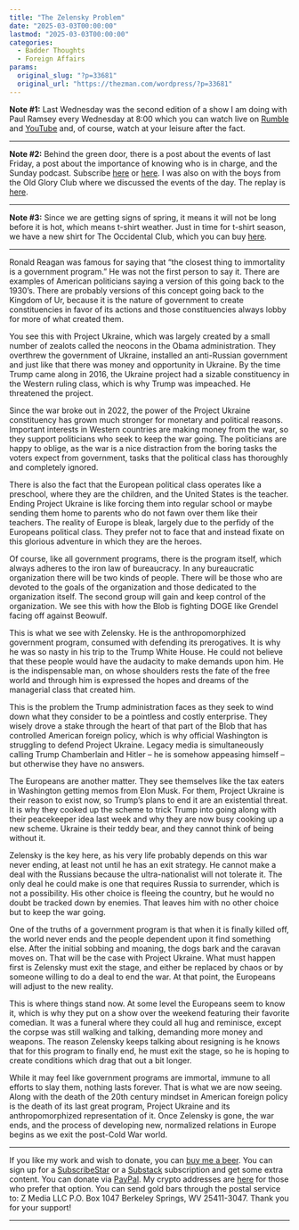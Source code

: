 ```yaml
---
title: "The Zelensky Problem"
date: "2025-03-03T00:00:00"
lastmod: "2025-03-03T00:00:00"
categories:
  - Badder Thoughts
  - Foreign Affairs
params:
  original_slug: "?p=33681"
  original_url: "https://thezman.com/wordpress/?p=33681"
---
```


**Note \#1:** Last Wednesday was the second edition of a show I am doing
with Paul Ramsey every Wednesday at 8:00 which you can watch live on <a
href="https://rumble.com/v6pnuj6-wednesday-wrap-up-february-26-2025.html"
rel="noopener" target="_blank">Rumble</a> and
<a href="https://www.youtube.com/@ramzpaul/videos" rel="noopener"
target="_blank">YouTube</a> and, of course, watch at your leisure after
the fact.

------------------------------------------------------------------------

**Note \#2:** Behind the green door, there is a post about the events of
last Friday, a post about the importance of knowing who is in charge,
and the Sunday podcast. Subscribe
<a href="https://www.subscribestar.com/the-z-blog" rel="noopener"
target="_blank">here</a> or
<a href="https://thedissident.substack.com/" rel="noopener"
target="_blank">here</a>. I was also on with the boys from the Old Glory
Club where we discussed the events of the day. The replay is
<a href="https://www.youtube.com/live/0-arub79ApI?si=uegUy_G1788d-ziH"
rel="noopener" target="_blank">here</a>.

------------------------------------------------------------------------

**Note \#3:** Since we are getting signs of spring, it means it will not
be long before it is hot, which means t-shirt weather. Just in time for
t-shirt season, we have a new shirt for The Occidental Club, which you
can buy <a href="https://theoccidentalclub.com/" rel="noopener"
target="_blank">here</a>.

------------------------------------------------------------------------

Ronald Reagan was famous for saying that “the closest thing to
immortality is a government program.” He was not the first person to say
it. There are examples of American politicians saying a version of this
going back to the 1930’s. There are probably versions of this concept
going back to the Kingdom of Ur, because it is the nature of government
to create constituencies in favor of its actions and those
constituencies always lobby for more of what created them.

You see this with Project Ukraine, which was largely created by a small
number of zealots called the neocons in the Obama administration. They
overthrew the government of Ukraine, installed an anti-Russian
government and just like that there was money and opportunity in
Ukraine. By the time Trump came along in 2016, the Ukraine project had a
sizable constituency in the Western ruling class, which is why Trump was
impeached. He threatened the project.

Since the war broke out in 2022, the power of the Project Ukraine
constituency has grown much stronger for monetary and political reasons.
Important interests in Western countries are making money from the war,
so they support politicians who seek to keep the war going. The
politicians are happy to oblige, as the war is a nice distraction from
the boring tasks the voters expect from government, tasks that the
political class has thoroughly and completely ignored.

There is also the fact that the European political class operates like a
preschool, where they are the children, and the United States is the
teacher. Ending Project Ukraine is like forcing them into regular school
or maybe sending them home to parents who do not fawn over them like
their teachers. The reality of Europe is bleak, largely due to the
perfidy of the Europeans political class. They prefer not to face that
and instead fixate on this glorious adventure in which they are the
heroes.

Of course, like all government programs, there is the program itself,
which always adheres to the iron law of bureaucracy. In any bureaucratic
organization there will be two kinds of people. There will be those who
are devoted to the goals of the organization and those dedicated to the
organization itself. The second group will gain and keep control of the
organization. We see this with how the Blob is fighting DOGE like
Grendel facing off against Beowulf.

This is what we see with Zelensky. He is the anthropomorphized
government program, consumed with defending its prerogatives. It is why
he was so nasty in his trip to the Trump White House. He could not
believe that these people would have the audacity to make demands upon
him. He is the indispensable man, on whose shoulders rests the fate of
the free world and through him is expressed the hopes and dreams of the
managerial class that created him.

This is the problem the Trump administration faces as they seek to wind
down what they consider to be a pointless and costly enterprise. They
wisely drove a stake through the heart of that part of the Blob that has
controlled American foreign policy, which is why official Washington is
struggling to defend Project Ukraine. Legacy media is simultaneously
calling Trump Chamberlain and Hitler – he is somehow appeasing himself –
but otherwise they have no answers.

The Europeans are another matter. They see themselves like the tax
eaters in Washington getting memos from Elon Musk. For them, Project
Ukraine is their reason to exist now, so Trump’s plans to end it are an
existential threat. It is why they cooked up the scheme to trick Trump
into going along with their peacekeeper idea last week and why they are
now busy cooking up a new scheme. Ukraine is their teddy bear, and they
cannot think of being without it.

Zelensky is the key here, as his very life probably depends on this war
never ending, at least not until he has an exit strategy. He cannot make
a deal with the Russians because the ultra-nationalist will not tolerate
it. The only deal he could make is one that requires Russia to
surrender, which is not a possibility. His other choice is fleeing the
country, but he would no doubt be tracked down by enemies. That leaves
him with no other choice but to keep the war going.

One of the truths of a government program is that when it is finally
killed off, the world never ends and the people dependent upon it find
something else. After the initial sobbing and moaning, the dogs bark and
the caravan moves on. That will be the case with Project Ukraine. What
must happen first is Zelensky must exit the stage, and either be
replaced by chaos or by someone willing to do a deal to end the war. At
that point, the Europeans will adjust to the new reality.

This is where things stand now. At some level the Europeans seem to know
it, which is why they put on a show over the weekend featuring their
favorite comedian. It was a funeral where they could all hug and
reminisce, except the corpse was still walking and talking, demanding
more money and weapons. The reason Zelensky keeps talking about
resigning is he knows that for this program to finally end, he must exit
the stage, so he is hoping to create conditions which drag that out a
bit longer.

While it may feel like government programs are immortal, immune to all
efforts to slay them, nothing lasts forever. That is what we are now
seeing. Along with the death of the 20th century mindset in American
foreign policy is the death of its last great program, Project Ukraine
and its anthropomorphized representation of it. Once Zelensky is gone,
the war ends, and the process of developing new, normalized relations in
Europe begins as we exit the post-Cold War world.

------------------------------------------------------------------------

If you like my work and wish to donate, you can
<a href="https://www.buymeacoffee.com/mujolulu" rel="noopener"
target="_blank">buy me a beer</a>. You can sign up for a
<a href="https://www.subscribestar.com/the-z-blog" rel="noopener"
target="_blank">SubscribeStar</a> or a
<a href="https://thedissident.substack.com/" rel="noopener"
target="_blank">Substack</a> subscription and get some extra content.
You can donate via <a
href="https://www.paypal.com/donate/?cmd=_s-xclick&amp;hosted_button_id=UDAS2Q8JYA6CN&amp;source=url"
rel="noopener" target="_blank">PayPal</a>. My crypto addresses are
<a href="https://thezman.com/wordpress/?page_id=22713" rel="noopener"
target="_blank">here</a> for those who prefer that option. You can send
gold bars through the postal service to: Z Media LLC P.O. Box 1047
Berkeley Springs, WV 25411-3047. Thank you for your support!

------------------------------------------------------------------------
